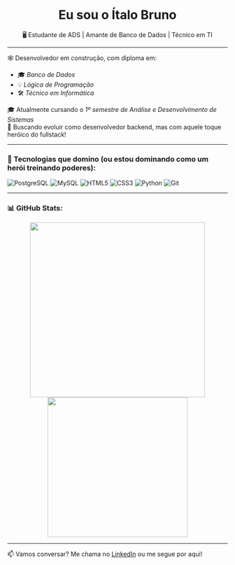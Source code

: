 
<h1 align="center">Eu sou o Ítalo Bruno</h1>
<p align="center">🖥️ Estudante de ADS | Amante de Banco de Dados | Técnico em TI</p>

---

🕸️ Desenvolvedor em construção, com diploma em:
- 🎓 *Banco de Dados*
- 💡 *Lógica de Programação*
- 🛠️ *Técnico em Informática*

🎓 Atualmente cursando o *1º semestre de Análise e Desenvolvimento de Sistemas*  
🚀 Buscando evoluir como desenvolvedor backend, mas com aquele toque heróico do fullstack!

---

### 🧠 Tecnologias que domino (ou estou dominando como um herói treinando poderes):

![PostgreSQL](https://img.shields.io/badge/PostgreSQL-4169E1?style=for-the-badge&logo=postgresql&logoColor=white)
![MySQL](https://img.shields.io/badge/MySQL-005C84?style=for-the-badge&logo=mysql&logoColor=white)
![HTML5](https://img.shields.io/badge/HTML5-E34F26?style=for-the-badge&logo=html5&logoColor=white)
![CSS3](https://img.shields.io/badge/CSS3-1572B6?style=for-the-badge&logo=css3&logoColor=white)
![Python](https://img.shields.io/badge/Python-3776AB?style=for-the-badge&logo=python&logoColor=white)
![Git](https://img.shields.io/badge/Git-F05032?style=for-the-badge&logo=git&logoColor=white)

---

### 📊 GitHub Stats:
<div align="center">
  <img src="https://github-readme-stats.vercel.app/api?username=italobruno&show_icons=true&theme=radical" width="400"/>
  <img src="https://github-readme-stats.vercel.app/api/top-langs/?username=italobruno&layout=compact&theme=radical" width="320"/>
</div>

---

📫 Vamos conversar? Me chama no [LinkedIn](https://www.linkedin.com) ou me segue por aqui!
